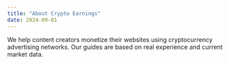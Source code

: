 ```yaml
---
title: "About Crypto Earnings"
date: 2024-09-01
---
```


We help content creators monetize their websites using cryptocurrency advertising networks. Our guides are based on real experience and current market data.
